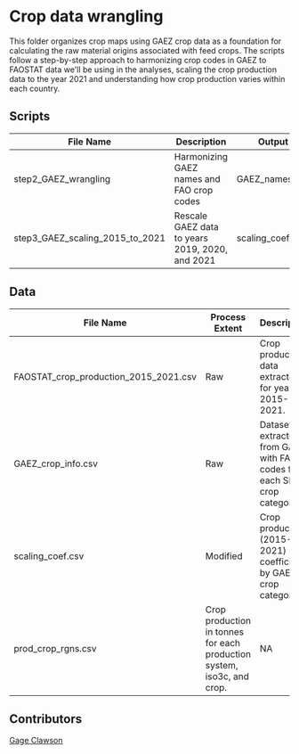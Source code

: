 # Crop data wrangling

This folder organizes crop maps using GAEZ crop data as a foundation for calculating the raw material origins associated with feed crops. The scripts follow a step-by-step approach to harmonizing crop codes in GAEZ to FAOSTAT data we'll be using in the analyses, scaling the crop production data to the year 2021 and understanding how crop production varies within each country.

## Scripts
|File Name|Description|Output|
|---	|--- |---	|
|step2_GAEZ_wrangling|Harmonizing GAEZ names and FAO crop codes|GAEZ_names.csv|
|step3_GAEZ_scaling_2015_to_2021|Rescale GAEZ data to years 2019, 2020, and 2021|scaling_coef.csv|

## Data 
|File Name|Process Extent|Description|Source|
|---	|--- |---	|---	|
|FAOSTAT_crop_production_2015_2021.csv|Raw|Crop production data extracted for year 2015-2021.|FAOSTAT database: crop production.|
|GAEZ_crop_info.csv|Raw|Dataset extracted from GAEZ with FAO codes for each SPAM crop category.|[GAEZ data webpage](https://dataverse.harvard.edu/dataset.xhtml?persistentId=doi:10.7910/DVN/KJFUO1).|
|scaling_coef.csv|Modified|Crop production (2015-2021) coefficients by GAEZ crop category.|Output from step 2.|
|prod_crop_rgns.csv|Crop production in tonnes for each production system, iso3c, and crop.|NA|

## Contributors
[Gage Clawson](gage.clawson@utas.edu.au)